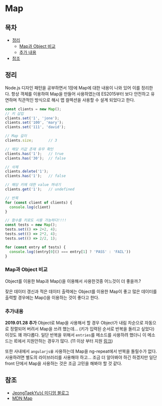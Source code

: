 # Map

## 목차

- [정리](map.md#%EC%A0%95%EB%A6%AC)
  - [Map과 Object 비교](map.md#map%EA%B3%BC-object-%EB%B9%84%EA%B5%90)
  - [추가 내용](map.md#%EC%B6%94%EA%B0%80%EB%82%B4%EC%9A%A9)
- [참조](map.md#%EC%B0%B8%EC%A1%B0)

## 정리

Node.js 디자인 패턴을 공부하면서 1장에 Map에 대한 내용이 나와 있어 이를 정리한다. 항상 객체를 이용하여 Map을 만들어 사용하였는데 ES2015부터 보다 안전하고 유연하며 직관적인 방식으로 해시 맵 컬렉션을 사용할 수 설계 되었다고 한다.

``` js
const clients = new Map();
// 키 삽입
clients.set('1', 'jone');
clients.set('100', 'mary');
clients.set('111', 'david');

// Map 길이
clients.size;       // 3

// 해당 키값 존재 유무 확인
clients.has('1');   // true
clients.has('30');  // false

// 삭제
clients.delete('1');
clients.has('1');   // false

// 해당 키에 대한 value 꺼내기
clients.get('1');   // undefined

// 반목
for (const client of clients) {
  console.log(client)
}

// 함수를 키로도 사용 가능하다!!!!
const tests = new Map();
tests.set(() => 2+2, 4);
tests.set(() => 2*2, 4);
tests.set(() => 2/2, 1);

for (const entry of tests) {
  console.log((entry[0]() === entry[1] ? 'PASS' : 'FAIL'))
}
```

### Map과 Object 비교

Object를 이용한 Map과 Map()을 이용해서 사용한것중 어느것이 더 좋을까.?

잦은 데이터 갱신과 적은 데이터 출력에는 Object를 이용한 Map이 좋고 많은 데이터를 출력할 경우에는 Map()을 이용하는 것이 좋다고 한다.

### 추가내용

**2019.01.28 추가**
Object로 Map을 사용해서 할 경우 Object가 내림 차순으로 자동으로 정렬되어 버려서 Map을 쓰려 했는데... (키가 입력된 순서로 반복을 돌리고 싶었다) 이것도 꽤 까다롭다. 일단 반복을 위해서 `entries`를 메소드를 사용하려 했더니 이 메소드는 IE에서 지원안하는 경우가 많다. (11 이상 부터 지원 [링크](https://developer.mozilla.org/ko/docs/Web/JavaScript/Reference/Global_Objects/Map))

또한 사내에서 `angularjs를` 사용하는데 Map을 ng-repeat에서 반복을 돌릴수가 없다. 사용하려면 별도의 라이브러리를 사용해야 하고...
조금 더 알아봐야 하긴 하겠지만 일단 front 단에서 Map을 사용하는 것은 조금 고민을 해봐야 할 것 같다.

## 참조

- [JeongTaekYu님 미디엄 블로그](https://medium.com/@wdjty326/javascript-es6-map-vs-object-performance-비교-7f98e30bf6c8)
- [MDN Map](https://developer.mozilla.org/ko/docs/Web/JavaScript/Reference/Global_Objects/Map)
